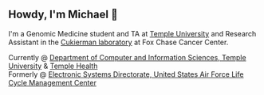 ## Howdy, I'm Michael 👋
I'm a Genomic Medicine student and TA at [Temple University](https://www.temple.edu/) and Research Assistant in the [Cukierman laboratory](https://www.foxchase.org/edna-cukierman) at Fox Chase Cancer Center.

Currently @ [Department of Computer and Information Sciences, Temple University](https://cis.temple.edu) & [Temple Health](https://www.templehealth.org)\
Formerly @ [Electronic Systems Directorate, United States Air Force Life Cycle Management Center](https://www.aflcmc.af.mil/WELCOME/Organizations/Electronic-Systems/)
